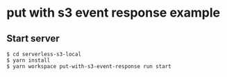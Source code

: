# put with s3 event response example

## Start server
```
$ cd serverless-s3-local
$ yarn install
$ yarn workspace put-with-s3-event-response run start
```
